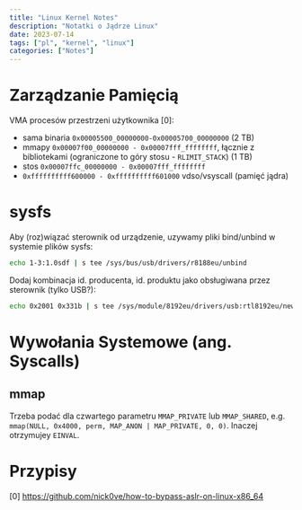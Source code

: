 ```yaml
---
title: "Linux Kernel Notes"
description: "Notatki o Jądrze Linux"
date: 2023-07-14
tags: ["pl", "kernel", "linux"]
categories: ["Notes"]
---
```


# Zarządzanie Pamięcią

VMA procesów przestrzeni użytkownika [0]:

- sama binaria `0x00005500_00000000-0x00005700_00000000` (2 TB)
- mmapy `0x00007f00_00000000 - 0x00007fff_ffffffff`, łącznie z bibliotekami (ograniczone to góry stosu - `RLIMIT_STACK`) (1 TB)
- stos `0x00007ffc_00000000 - 0x00007fff_ffffffff`
- `0xffffffffff600000 - 0xffffffffff601000` vdso/vsyscall (pamięć jądra)

# sysfs

Aby (roz)wiązać sterownik od urządzenie, uzywamy pliki bind/unbind w systemie plików sysfs:

```sh
echo 1-3:1.0sdf | s tee /sys/bus/usb/drivers/r8188eu/unbind
```

Dodaj kombinacja id. producenta, id. produktu jako obsługiwana przez sterownik (tylko USB?):

```sh
echo 0x2001 0x331b | s tee /sys/module/8192eu/drivers/usb:rtl8192eu/new_id
```

# Wywołania Systemowe (ang. Syscalls)

## mmap

Trzeba podać dla czwartego parametru `MMAP_PRIVATE` lub `MMAP_SHARED`, e.g. `mmap(NULL, 0x4000, perm, MAP_ANON | MAP_PRIVATE, 0, 0)`. Inaczej otrzymujey `EINVAL`.

# Przypisy

[0] https://github.com/nick0ve/how-to-bypass-aslr-on-linux-x86_64
